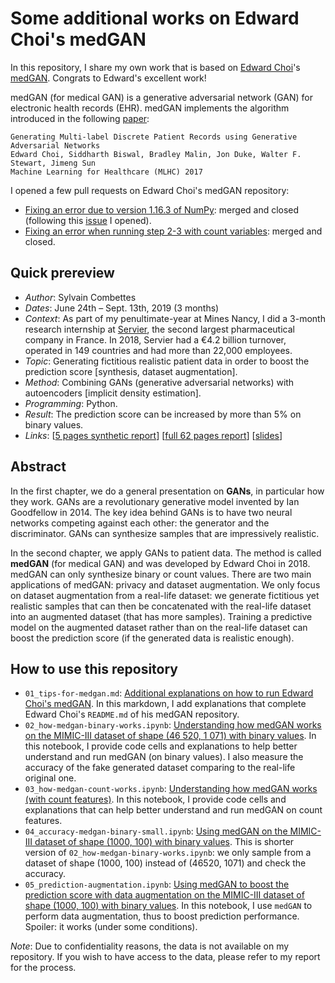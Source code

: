 # Some additional works on Edward Choi's medGAN

In this repository, I share my own work that is based on [Edward Choi](https://github.com/mp2893/)'s [medGAN](https://github.com/mp2893/medgan). Congrats to Edward's excellent work!

medGAN (for medical GAN) is a generative adversarial network (GAN) for electronic health records (EHR). medGAN implements the algorithm introduced in the following [paper](https://arxiv.org/abs/1703.06490):

	Generating Multi-label Discrete Patient Records using Generative Adversarial Networks
	Edward Choi, Siddharth Biswal, Bradley Malin, Jon Duke, Walter F. Stewart, Jimeng Sun  
	Machine Learning for Healthcare (MLHC) 2017

I opened a few pull requests on Edward Choi's medGAN repository:
* [Fixing an error due to version 1.16.3 of NumPy](https://github.com/mp2893/medgan/pull/15): merged and closed (following this [issue](https://github.com/mp2893/medgan/issues/14) I opened).
* [Fixing an error when running step 2-3 with count variables](https://github.com/mp2893/medgan/pull/17): merged and closed.

## Quick prereview

- _Author_: Sylvain Combettes
- _Dates_: June 24th – Sept. 13th, 2019 (3 months)
- _Context_: As part of my penultimate-year at Mines Nancy, I did a 3-month research internship at [Servier](https://servier.com/en/), the second largest pharmaceutical company in France. In 2018, Servier had a €4.2 billion turnover, operated in 149 countries and had more than 22,000 employees.
- _Topic_: Generating fictitious realistic patient data in order to boost the prediction score [synthesis, dataset augmentation].
- _Method_: Combining GANs (generative adversarial networks) with autoencoders [implicit density estimation].
- _Programming_: Python.
- _Result_: The prediction score can be increased by more than 5% on binary values.
- _Links_: [[5 pages synthetic report](https://sylvaincom.github.io/docs/medgan_report_synthetic.pdf)] [[full 62 pages report](https://sylvaincom.github.io/docs/medgan_report.pdf)] [[slides](https://sylvaincom.github.io/docs/medgan_slides.pdf)]

## Abstract

In the first chapter, we do a general presentation on **GANs**, in particular how they work. GANs are a revolutionary generative model invented by Ian Goodfellow in 2014. The key idea behind GANs is to have two neural networks competing against each other: the generator and the discriminator. GANs can synthesize samples that are impressively realistic.

In the second chapter, we apply GANs to patient data. The method is called **medGAN** (for medical GAN) and was developed by Edward Choi in 2018. medGAN can only synthesize binary or count values. There are two main applications of medGAN: privacy and dataset augmentation. We only focus on dataset augmentation from a real-life dataset: we generate fictitious yet realistic samples that can then be concatenated with the real-life dataset into an augmented dataset (that has more samples). Training a predictive model on the augmented dataset rather than on the real-life dataset can boost the prediction score (if the generated data is realistic enough).

## How to use this repository

* `01_tips-for-medgan.md`: [Additional explanations on how to run Edward Choi's medGAN](https://github.com/sylvaincom/medgan-tips/blob/master/01_tips-for-medgan.md). In this markdown, I add explanations that complete Edward Choi's `README.md` of his medGAN repository.
* `02_how-medgan-binary-works.ipynb`: [Understanding how medGAN works on the MIMIC-III dataset of shape (46 520, 1 071) with binary values](https://github.com/sylvaincom/medgan-tips/blob/master/02_how-medgan-binary-works.ipynb). In this notebook, I provide code cells and explanations to help better understand and run medGAN (on binary values). I also measure the accuracy of the fake generated dataset comparing to the real-life original one.
* `03_how-medgan-count-works.ipynb`: [Understanding how medGAN works (with count features)](https://github.com/sylvaincom/medgan-tips/blob/master/03_how-medgan-count-works.ipynb). In this notebook, I provide code cells and explanations that can help better understand and run medGAN on count features.
* `04_accuracy-medgan-binary-small.ipynb`: [Using medGAN on the MIMIC-III dataset of shape (1000, 100) with binary values](https://github.com/sylvaincom/medgan-tips/blob/master/04_accuracy-medgan-binary-small.ipynb). This is shorter version of `02_how-medgan-binary-works.ipynb`: we only sample from a dataset of shape (1000, 100) instead of (46520, 1071) and check the accuracy.
* `05_prediction-augmentation.ipynb`: [Using medGAN to boost the prediction score with data augmentation on the MIMIC-III dataset of shape (1000, 100) with binary values](https://github.com/sylvaincom/medgan-tips/blob/master/05_prediction-augmentation.ipynb). In this notebook, I use `medGAN` to perform data augmentation, thus to boost prediction performance. Spoiler: it works (under some conditions).

_Note_: Due to confidentiality reasons, the data is not available on my repository. If you wish to have access to the data, please refer to my report for the process.
